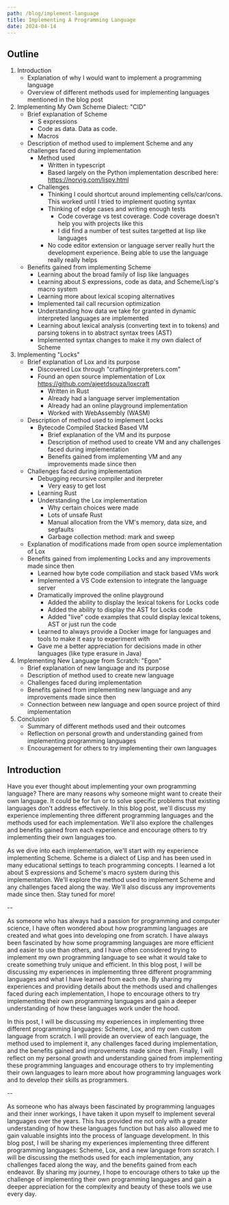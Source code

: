 ```yaml
---
path: /blog/implement-language
title: Implementing A Programming Language
date: 2024-04-14
---
```


## Outline

1. Introduction
    - Explanation of why I would want to implement a programming language
    - Overview of different methods used for implementing languages mentioned in the blog post
2. Implementing My Own Scheme Dialect: "CID"
    - Brief explanation of Scheme
        - S expressions
        - Code as data. Data as code.
        - Macros
    - Description of method used to implement Scheme and any challenges faced during implementation
        - Method used
            - Written in typescript
            - Based largely on the Python implementation described here: https://norvig.com/lispy.html
        - Challenges
            - Thinking I could shortcut around implementing cells/car/cons. This worked until I tried to implement quoting syntax
            - Thinking of edge cases and writing enough tests
                - Code coverage vs test coverage. Code coverage doesn't help you with projects like this
                - I did find a number of test suites targetted at lisp like languages
            - No code editor extension or language server really hurt the development experience. Being able to use the language really really helps
    - Benefits gained from implementing Scheme
        - Learning about the broad family of lisp like languages
        - Learning about S expressions, code as data, and Scheme/Lisp's macro system
        - Learning more about lexical scoping alternatives
        - Implemented tail call recursion optimization
        - Understanding how data we take for granted in dynamic interpreted languages are implemented
        - Learning about lexical analysis (converting text in to tokens) and parsing tokens in to abstract syntax trees (AST)
        - Implemented syntax changes to make it my own dialect of Scheme
3. Implementing "Locks"
    - Brief explanation of Lox and its purpose
        - Discovered Lox through "craftinginterpreters.com"
        - Found an open source implementation of Lox https://github.com/ajeetdsouza/loxcraft
            - Written in Rust
            - Already had a language server implementation
            - Already had an online playground implementation
            - Worked with WebAssembly (WASM)
    - Description of method used to implement Locks
        - Bytecode Compiled Stacked Based VM
            - Brief explanation of the VM and its purpose
            - Description of method used to create VM and any challenges faced during implementation
            - Benefits gained from implementing VM and any improvements made since then
    - Challenges faced during implementation
        - Debugging recursive compiler and iterpreter
            - Very easy to get lost
        - Learning Rust
        - Understanding the Lox implementation
            - Why certain choices were made
            - Lots of unsafe Rust
            - Manual allocation from the VM's memory, data size, and segfaults
            - Garbage collection method: mark and sweep
    - Explanation of modifications made from open source implementation of Lox
    - Benefits gained from implementing Locks and any improvements made since then
        - Learned how byte code compiliation and stack based VMs work
        - Implemented a VS Code extension to integrate the language server
        - Dramatically improved the online playground
            - Added the ability to display the lexical tokens for Locks code
            - Added the ability to display the AST for Locks code
            - Added "live" code examples that could display lexical tokens, AST or just run the code
        - Learned to always provide a Docker image for languages and tools to make it easy to experiment with
        - Gave me a better appreciation for decisions made in other languages (like type erasure in Java)
4. Implementing New Language from Scratch: "Egon"
    - Brief explanation of new language and its purpose
    - Description of method used to create new language
    - Challenges faced during implementation
    - Benefits gained from implementing new language and any improvements made since then
    - Connection between new language and open source project of third implementation
5. Conclusion
    - Summary of different methods used and their outcomes
    - Reflection on personal growth and understanding gained from implementing programming languages
    - Encouragement for others to try implementing their own languages

## Introduction

Have you ever thought about implementing your own programming language? There are many reasons why someone might want to create their own language. It could be for fun or to solve specific problems that existing languages don't address effectively. In this blog post, we'll discuss my experience implementing three different programming languages and the methods used for each implementation. We'll also explore the challenges and benefits gained from each experience and encourage others to try implementing their own languages too.

As we dive into each implementation, we'll start with my experience implementing Scheme. Scheme is a dialect of Lisp and has been used in many educational settings to teach programming concepts. I learned a lot about S expressions and Scheme's macro system during this implementation. We'll explore the method used to implement Scheme and any challenges faced along the way. We'll also discuss any improvements made since then. Stay tuned for more!

--

As someone who has always had a passion for programming and computer science, I have often wondered about how programming languages are created and what goes into developing one from scratch. I have always been fascinated by how some programming languages are more efficient and easier to use than others, and I have often considered trying to implement my own programming language to see what it would take to create something truly unique and efficient. In this blog post, I will be discussing my experiences in implementing three different programming languages and what I have learned from each one. By sharing my experiences and providing details about the methods used and challenges faced during each implementation, I hope to encourage others to try implementing their own programming languages and gain a deeper understanding of how these languages work under the hood.

In this post, I will be discussing my experiences in implementing three different programming languages: Scheme, Lox, and my own custom language from scratch. I will provide an overview of each language, the method used to implement it, any challenges faced during implementation, and the benefits gained and improvements made since then. Finally, I will reflect on my personal growth and understanding gained from implementing these programming languages and encourage others to try implementing their own languages to learn more about how programming languages work and to develop their skills as programmers.

--

As someone who has always been fascinated by programming languages and their inner workings, I have taken it upon myself to implement several languages over the years. This has provided me not only with a greater understanding of how these languages function but has also allowed me to gain valuable insights into the process of language development. In this blog post, I will be sharing my experiences implementing three different programming languages: Scheme, Lox, and a new language from scratch. I will be discussing the methods used for each implementation, any challenges faced along the way, and the benefits gained from each endeavor. By sharing my journey, I hope to encourage others to take up the challenge of implementing their own programming languages and gain a deeper appreciation for the complexity and beauty of these tools we use every day.